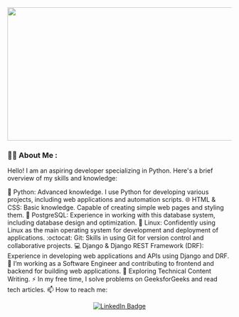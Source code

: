 <div align="center">
  <img src="https://media.giphy.com/media/dWesBcTLavkZuG35MI/giphy.gif" width="600" height="300"/>
</div>



### :man_technologist: About Me :
Hello! I am an aspiring developer specializing in Python. Here's a brief overview of my skills and knowledge:

:snake: Python: Advanced knowledge. I use Python for developing various projects, including web applications and automation scripts.
:globe_with_meridians: HTML & CSS: Basic knowledge. Capable of creating simple web pages and styling them.
:elephant: PostgreSQL: Experience in working with this database system, including database design and optimization.
:penguin: Linux: Confidently using Linux as the main operating system for development and deployment of applications.
:octocat: Git: Skills in using Git for version control and collaborative projects.
:computer: Django & Django REST Framework (DRF): Experience in developing web applications and APIs using Django and DRF.
:telescope: I’m working as a Software Engineer and contributing to frontend and backend for building web applications.
:seedling: Exploring Technical Content Writing.
:zap: In my free time, I solve problems on GeeksforGeeks and read tech articles.
:mailbox: How to reach me: <div id="badges" align="center">
 <a href="www.linkedin.com/in/aleksey-belov-2a6736295">
    <img src="https://img.shields.io/badge/LinkedIn-blue?style=for-the-badge&logo=linkedin&logoColor=white" alt="LinkedIn Badge"/>
  </a>
</div>
<!--
**exetch/exetch** is a ✨ _special_ ✨ repository because its `README.md` (this file) appears on your GitHub profile.

Here are some ideas to get you started:

- 🔭 I’m currently working on ...
- 🌱 I’m currently learning ...
- 👯 I’m looking to collaborate on ...
- 🤔 I’m looking for help with ...
- 💬 Ask me about ...
- 📫 How to reach me: ...
- 😄 Pronouns: ...
- ⚡ Fun fact: ...
-->
